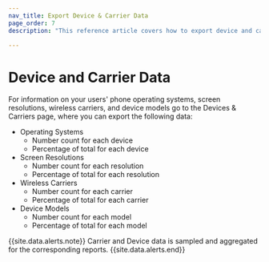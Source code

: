 ```yaml
---
nav_title: Export Device & Carrier Data
page_order: 7
description: "This reference article covers how to export device and carrier data."

---
```


# Device and Carrier Data

For information on your users' phone operating systems, screen resolutions, wireless carriers, and device models go to the Devices & Carriers page, where you can export the following data:

- Operating Systems
    - Number count for each device
    - Percentage of total for each device
- Screen Resolutions
    - Number count for each resolution
    - Percentage of total for each resolution
- Wireless Carriers
    - Number count for each carrier
    - Percentage of total for each carrier
- Device Models
    - Number count for each model
    - Percentage of total for each model

{{site.data.alerts.note}}
Carrier and Device data is sampled and aggregated for the corresponding reports.
{{site.data.alerts.end}}
